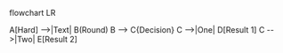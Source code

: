 flowchart LR

A[Hard] -->|Text| B(Round)
B --> C{Decision}
C -->|One| D[Result 1]
C -->|Two| E[Result 2]